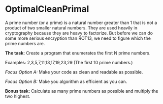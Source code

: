 # OptimalCleanPrimal
A prime number (or a prime) is a natural number greater than 1 that is not a product 
of two smaller natural numbers. They are used heavily in cryptography because they 
are heavy to factorize. But before we can do some more serious encryption than ROT13, 
we need to figure which the prime numbers are.

**The task:** Create a program that enumerates the first N prime numbers.

Examples: 2,3,5,7,11,13,17,19,23,29 (The first 10 prime numbers.)

*Focus Option A:* Make your code as clean and readable as possible.

*Focus Option B:* Make you algorithm as efficient as you can.

**Bonus task:** Calculate as many prime numbers as possible and multiply the two highest.